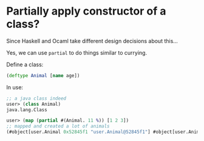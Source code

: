 # Partially apply constructor of a class?

Since Haskell and Ocaml take different design decisions about this...

Yes, we can use `partial` to do things similar to currying.

Define a class:
```clojure
(deftype Animal [name age])
```

In use:
```clojure
;; a java class indeed
user> (class Animal)
java.lang.Class

user> (map (partial #(Animal. 11 %)) [1 2 3])
;; mapped and created a lot of animals
(#object[user.Animal 0x52845f1 "user.Animal@52845f1"] #object[user.Animal 0x5857a1a1 "user.Animal@5857a1a1"] #object[user.Animal 0x4ec5bfca "user.Animal@4ec5bfca"])
```

